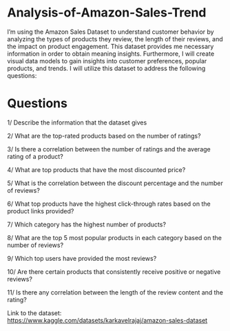 # Analysis-of-Amazon-Sales-Trend

I’m using the Amazon Sales Dataset to understand customer behavior by analyzing the types of products they review, the length of their reviews, and the impact on product engagement. This dataset provides me necessary information in order to obtain meaning insights. Furthermore, I will create visual data models to gain insights into customer preferences, popular products, and trends. I will utilize this dataset to address the following questions:

# Questions

1/ Describe the information that the dataset gives

2/ What are the top-rated products based on the number of ratings? 

3/ Is there a correlation between the number of ratings and the average rating of a product?

4/ What are top products that have the most discounted price?

5/ What is the correlation between the discount percentage and the number of reviews?

6/ What top products have the highest click-through rates based on the product links provided?

7/ Which category has the highest number of products?

8/ What are the top 5 most popular products in each category based on the number of reviews?

9/ Which top users have provided the most reviews?

10/ Are there certain products that consistently receive positive or negative reviews?

11/ Is there any correlation between the length of the review content and the rating?

Link to the dataset: https://www.kaggle.com/datasets/karkavelrajaj/amazon-sales-dataset
